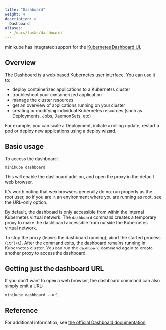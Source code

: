 ```yaml
---
title: "Dashboard"
weight: 4
description: >
  Dashboard
aliases:
  - /docs/tasks/dashboard/
---
```


minikube has integrated support for the [Kubernetes Dashboard UI](https://github.com/kubernetes/dashboard).

## Overview

The Dashboard is a web-based Kubernetes user interface. You can use it to:

- deploy containerized applications to a Kubernetes cluster
- troubleshoot your containerized application
- manage the cluster resources
- get an overview of applications running on your cluster
- creating or modifying individual Kubernetes resources (such as Deployments, Jobs, DaemonSets, etc)

For example, you can scale a Deployment, initiate a rolling update, restart a pod or deploy new applications using a deploy wizard.

## Basic usage

To access the dashboard:

```shell
minikube dashboard
```

This will enable the dashboard add-on, and open the proxy in the default web browser.

It's worth noting that web browsers generally do not run properly as the root user, so if you are
in an environment where you are running as root, see the URL-only option.

By default, the dashboard is only accessible from within the internal Kubernetes virtual network.
The `dashboard` command creates a temporary proxy to make the dashboard accessible from outside the Kubernetes virtual network.

To stop the proxy (leaves the dashboard running), abort the started process (`Ctrl+C`).
After the command exits, the dashboard remains running in Kubernetes cluster.
You can run the `dashboard` command again to create another proxy to access the dashboard.

## Getting just the dashboard URL

If you don't want to open a web browser, the dashboard command can also simply emit a URL:

```shell
minikube dashboard --url
```

## Reference

For additional information, see [the official Dashboard documentation](https://kubernetes.io/docs/tasks/access-application-cluster/web-ui-dashboard/).
